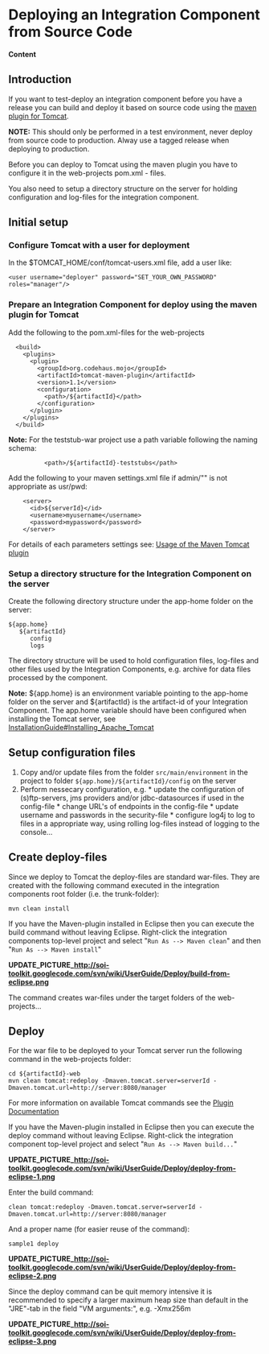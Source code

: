 # Deploying an Integration Component from Source Code #

**Content**


## Introduction ##

If you want to test-deploy an integration component before you have a release you can build and deploy it based on source code using the [maven plugin for Tomcat](http://mojo.codehaus.org/tomcat-maven-plugin).

**NOTE:** This should only be performed in a test environment, never deploy from source code to production. Alway use a tagged release when deploying to production.

Before you can deploy to Tomcat using the maven plugin you have to configure it in the web-projects pom.xml - files.

You also need to setup a directory structure on the server for holding configuration and log-files for the integration component.

## Initial setup ##

### Configure Tomcat with a user for deployment ###
In the $TOMCAT\_HOME/conf/tomcat-users.xml file, add a user like:
```
<user username="deployer" password="SET_YOUR_OWN_PASSWORD" roles="manager"/>
```

### Prepare an Integration Component for deploy using the maven plugin for Tomcat ###

Add the following to the pom.xml-files for the web-projects

```
  <build>
    <plugins>
      <plugin>
        <groupId>org.codehaus.mojo</groupId>
        <artifactId>tomcat-maven-plugin</artifactId>
        <version>1.1</version>
        <configuration>
          <path>/${artifactId}</path>
        </configuration>
      </plugin>
    </plugins>
  </build>
```

**Note:** For the teststub-war project use a path variable following the naming schema:
```
          <path>/${artifactId}-teststubs</path>
```

Add the following to your maven settings.xml file if admin/"" is not appropriate as usr/pwd:
```
    <server>
      <id>${serverId}</id>
      <username>myusername</username>
      <password>mypassword</password>
    </server>
```

For details of each parameters settings see: [Usage of the Maven Tomcat plugin](http://mojo.codehaus.org/tomcat-maven-plugin/usage.html)

### Setup a directory structure for the Integration Component on the server ###

Create the following directory structure under the app-home folder on the server:

```
${app.home}
   ${artifactId}
      config
      logs
```

The directory structure will be used to hold configuration files, log-files and other files used by the Integration Components, e.g. archive for data files processed by the component.

**Note:**  ${app.home} is an environment variable pointing to the app-home folder on the server and ${artifactId} is the artifact-id of your Integration Component.
The app.home variable should have been configured when installing the Tomcat server, see [InstallationGuide#Installing\_Apache\_Tomcat](InstallationGuide#Installing_Apache_Tomcat.md)

## Setup configuration files ##

  1. Copy and/or update files from the folder `src/main/environment` in the project to folder `${app.home}/${artifactId}/config` on the server
  1. Perform nessecary configuration, e.g.
    * update the configuration of (s)ftp-servers, jms providers and/or jdbc-datasources if used in the config-file
    * change URL's of endpoints in the config-file
    * update username and passwords in the security-file
    * configure log4j to log to files in a appropriate way, using rolling log-files instead of logging to the console...

## Create deploy-files ##

Since we deploy to Tomcat the deploy-files are standard war-files.
They are created with the following command executed in the integration components root folder (i.e. the trunk-folder):

```
mvn clean install 
```

If you have the Maven-plugin installed in Eclipse then you can execute the build command without leaving Eclipse.
Right-click the integration components top-level project and select "`Run As --> Maven clean`" and then "`Run As --> Maven install`"

**UPDATE\_PICTURE\_http://soi-toolkit.googlecode.com/svn/wiki/UserGuide/Deploy/build-from-eclipse.png**

The command creates war-files under the target folders of the web-projects...

## Deploy ##

For the war file to be deployed to your Tomcat server run the following command in the web-projects folder:
```
cd ${artifactId}-web
mvn clean tomcat:redeploy -Dmaven.tomcat.server=serverId -Dmaven.tomcat.url=http://server:8080/manager
```

For more information on available Tomcat commands see the [Plugin Documentation](http://mojo.codehaus.org/tomcat-maven-plugin/plugin-info.html)

If you have the Maven-plugin installed in Eclipse then you can execute the deploy command without leaving Eclipse.
Right-click the integration component top-level project and select "`Run As --> Maven build...`"

**UPDATE\_PICTURE\_http://soi-toolkit.googlecode.com/svn/wiki/UserGuide/Deploy/deploy-from-eclipse-1.png**

Enter the build command:
```
clean tomcat:redeploy -Dmaven.tomcat.server=serverId -Dmaven.tomcat.url=http://server:8080/manager
```

And a proper name (for easier reuse of the command):
```
sample1 deploy
```

**UPDATE\_PICTURE\_http://soi-toolkit.googlecode.com/svn/wiki/UserGuide/Deploy/deploy-from-eclipse-2.png**

Since the deploy command can be quit memory intensive it is recommended to specify a larger maximum heap size than default in the "JRE"-tab in the field "VM arguments:", e.g. -Xmx256m

**UPDATE\_PICTURE\_http://soi-toolkit.googlecode.com/svn/wiki/UserGuide/Deploy/deploy-from-eclipse-3.png**